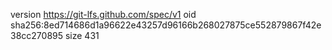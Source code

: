 version https://git-lfs.github.com/spec/v1
oid sha256:8ed714686d1a96622e43257d96166b268027875ce552879867f42e38cc270895
size 431
